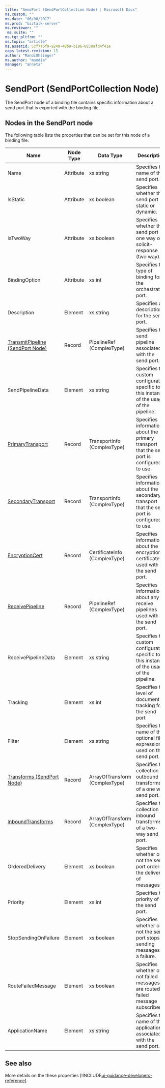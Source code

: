 ```yaml
---
title: "SendPort (SendPortCollection Node) | Microsoft Docs"
ms.custom: ""
ms.date: "06/08/2017"
ms.prod: "biztalk-server"
ms.reviewer: ""
 ms.suite: ""
ms.tgt_pltfrm: ""
ms.topic: "article"
ms.assetid: 5cf7a6f9-9240-48b9-b196-8838afd4f41e
caps.latest.revision: 15
author: "MandiOhlinger"
ms.author: "mandia"
manager: "anneta"
---
```

# SendPort (SendPortCollection Node)
The SendPort node of a binding file contains specific information about a send port that is exported with the binding file.  
  
## Nodes in the SendPort node  
 The following table lists the properties that can be set for this node of a binding file:  
  
|**Name**|**Node Type**|**Data Type**|**Description**|**Restrictions**|**Comments**|  
|--------------|-------------------|-------------------|---------------------|----------------------|------------------|  
|Name|Attribute|xs:string|Specifies the name of the send port.|Not required|Default value: empty|  
|IsStatic|Attribute|xs:boolean|Specifies whether the send port is static or dynamic.|Required|Default value: none|  
|IsTwoWay|Attribute|xs:boolean|Specifies whether the send port is one way or is solicit-response (two way).|Required|Default value: none<br /><br /> Possible values are in the **MSBTS_SendPort.IsTwoWay Property (WMI)**.|  
|BindingOption|Attribute|xs:int|Specifies the type of binding for the orchestration port.|Required|Default value: none<br /><br /> Possible values are in the  **Microsoft.BizTalk.ExplorerOM.BindingType** enumeration.|  
|Description|Element|xs:string|Specifies a description for the send port.|Required|Default value: empty|  
|[TransmitPipeline (SendPort Node)](../core/transmitpipeline-sendport-node.md)|Record|PipelineRef (ComplexType)|Specifies the send pipeline associated with the send port.|Not required|Default value: none|  
|SendPipelineData|Element|xs:string|Specifies the custom configuration specific to this instance of the usage of the pipeline.|Not required|Default value: empty.|  
|[PrimaryTransport](../core/primarytransport-sendport-node.md)|Record|TransportInfo (ComplexType)|Specifies information about the primary transport that the send port is configured to use.|Not required|Default value: none|  
|[SecondaryTransport](../core/secondarytransport-sendport-node.md)|Record|TransportInfo (ComplexType)|Specifies information about the secondary transport that the send port is configured to use.|Not required|Default value: none|  
|[EncryptionCert](../core/encryptioncert-sendport-node.md)|Record|CertificateInfo (ComplexType)|Specifies information about the encryption certificate used with the send port.|Not required|Default value: none|  
|[ReceivePipeline](../core/receivepipeline-sendport-node.md)|Record|PipelineRef (ComplexType)|Specifies information about any receive pipelines used with the send port.|Not required|Default value: none|  
|ReceivePipelineData|Element|xs:string|Specifies the custom configuration specific to this instance of the usage of the pipeline.|Required|Default value: empty|  
|Tracking|Element|xs:int|Specifies the level of document tracking for the send port|Required|Default value: none<br /><br /> Possible values are in the  **Microsoft.BizTalk.ExplorerOM.TrackingTypes** enumeration.|  
|Filter|Element|xs:string|Specifies the name of the optional filter expression used on this send port.|Required|Default value: empty<br /><br /> Possible values are in the **MSBTS_SendPort.Filter Property (WMI)**|  
|[Transforms (SendPort Node)](../core/transforms-sendport-node.md)|Record|ArrayOfTransform (ComplexType)|Specifies the collection of outbound transforms of a one way send port.|Not required|Default value: none|  
|[InboundTransforms](../core/inboundtransforms-sendport-node.md)|Record|ArrayOfTransform (ComplexType)|Specifies the collection of inbound transforms of a two-way send port.|Not required|Default value: none|  
|OrderedDelivery|Element|xs:boolean|Specifies whether or not the send port orders the delivery of messages.|Required|Default value: none<br /><br /> Possible values are  in the **MSBTS_SendPort.OrderedDelivery Property (WMI)**|  
|Priority|Element|xs:int|Specifies the priority of the send port.|Required|Default value: 5<br /><br /> Possible values are in the **MSBTS_SendPort.Priority Property (WMI)**|  
|StopSendingOnFailure|Element|xs:boolean|Specifies whether or not the send port stops sending messages on a failure.|Required|Default value: none<br /><br /> Possible values are in the **MSBTS_SendPort.StopSendingOnFailure Property (WMI)**|  
|RouteFailedMessage|Element|xs:boolean|Specifies whether or not failed messages are routed to failed message subscribers.|Required|Default value: none<br /><br /> Possible values are in the **MSBTS_SendPort.RouteFailedMessage Property (WMI)**|  
|ApplicationName|Element|xs:string|Specifies the name of the application associated with the send port.|Required|Default value: empty<br /><br /> Possible values are in the **ISSOMapping.ApplicationName Property** [!INCLUDE[ui-guidance-developers-reference](../includes/ui-guidance-developers-reference.md)].|

## See also
More details on the these properties [!INCLUDE[ui-guidance-developers-reference](../includes/ui-guidance-developers-reference.md)].